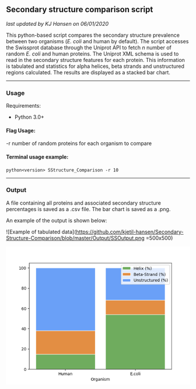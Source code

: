 ## Secondary structure comparison script

*last updated by KJ Hansen on 06/01/2020*

This python-based script compares the secondary structure prevalence between two organisms (*E. coli* and human by default). The script accesses the Swissprot database through the Uniprot API to fetch *n* number of random *E. coli* and human proteins. The Uniprot XML schema is used to read in the secondary structure features for each protein. This information is tabulated and statistics for alpha helices, beta strands and unstructured regions calculated. The results are displayed as a stacked bar chart.

---

### Usage

Requirements:

- Python 3.0+

#### Flag Usage:

-r  number of random proteins for each organism to compare

#### Terminal usage example:

```
python<version> SStructure_Comparison -r 10
```

---

### Output

A file containing all proteins and associated secondary structure percentages is saved as a .csv file. The bar chart is saved as a .png.

An example of the output is shown below:

![Example of tabulated data](https://github.com/kjetil-hansen/Secondary-Structure-Comparison/blob/master/Output/SSOutput.png =500x500)

![Example of stacked bar chart](https://github.com/kjetil-hansen/Secondary-Structure-Comparison/blob/master/Output/OutputBar.png)
